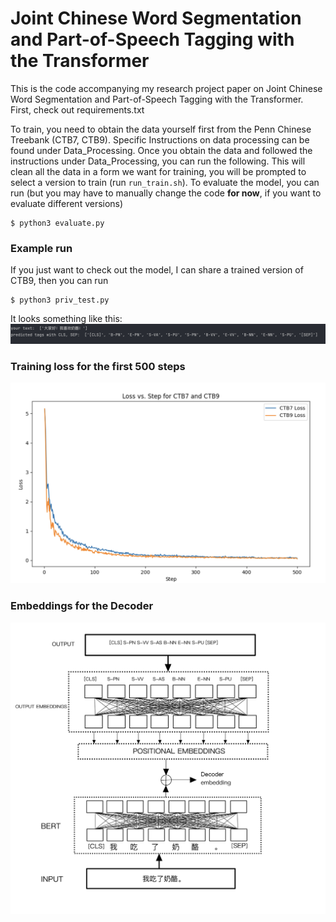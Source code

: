# Joint Chinese Word Segmentation and Part-of-Speech Tagging with the Transformer
This is the code accompanying my research project paper on Joint Chinese Word Segmentation and Part-of-Speech Tagging with the Transformer.
First, check out requirements.txt

To train, you need to obtain the data yourself first from the Penn Chinese Treebank (CTB7, CTB9). Specific Instructions on data processing can be found under Data_Processing.
Once you obtain the data and followed the instructions under Data_Processing, you can run the following. This will clean all the data in a form we want for training, you will be prompted to 
select a version to train (run  `run_train.sh`).
To evaluate the model, you can run (but you may have to manually change the code **for now**, if you want to evaluate different versions)
```shell
$ python3 evaluate.py
```
### Example run
If you just want to check out the model, I can share a trained version of CTB9, then you can run
```shell
$ python3 priv_test.py
```
It looks something like this:
![Example Run](example.png "Example Run")
### Training loss for the first 500 steps
![Training Loss](fig3.png "Training loss for first 500 steps")
### Embeddings for the Decoder
![Embeddings for Decoder](fig2.jpg "Embeddings for Decoder")
